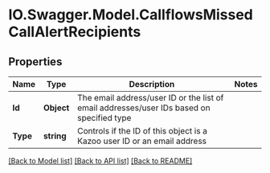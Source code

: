 # IO.Swagger.Model.CallflowsMissedCallAlertRecipients
## Properties

Name | Type | Description | Notes
------------ | ------------- | ------------- | -------------
**Id** | **Object** | The email address/user ID or the list of email addresses/user IDs based on specified type | 
**Type** | **string** | Controls if the ID of this object is a Kazoo user ID or an email address | 

[[Back to Model list]](../README.md#documentation-for-models) [[Back to API list]](../README.md#documentation-for-api-endpoints) [[Back to README]](../README.md)

